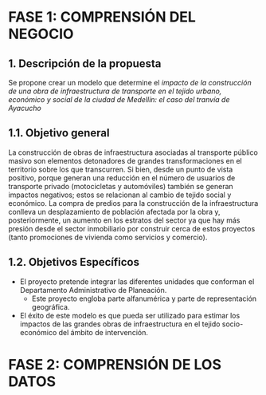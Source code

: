 # FASE 1: COMPRENSIÓN DEL NEGOCIO
## 1. Descripción de la propuesta
Se propone crear un modelo que determine el *impacto de la construcción de una obra de infraestructura de transporte en el tejido urbano, económico y social de la ciudad de Medellín: el caso del tranvía de Ayacucho*
## 1.1. Objetivo general
La construcción de obras de infraestructura asociadas al transporte público masivo son elementos detonadores de grandes transformaciones en el territorio sobre los que transcurren. Si bien, desde un punto de vista positivo, porque generan una reducción en el número de usuarios de transporte privado (motocicletas y automóviles) también se generan impactos negativos; estos se relacionan al cambio de tejido social y económico. 
La compra de predios para la construcción de la infraestructura conlleva un desplazamiento de población afectada por la obra y, posteriormente, un aumento en los estratos del sector ya que hay más presión desde el sector inmobiliario por construir cerca de estos proyectos (tanto promociones de vivienda como servicios y comercio).  

## 1.2. Objetivos Específicos
   * El proyecto pretende integrar las diferentes unidades que conforman el Departamento Administrativo de Planeación.
        * Este proyecto engloba parte alfanumérica y parte de representación geográfica.
   * El éxito de este modelo es que pueda ser utilizado para estimar los impactos de las grandes obras de infraestructura en el tejido socio-económico del ámbito de intervención.
   
      

   
   
# FASE 2: COMPRENSIÓN DE LOS DATOS
